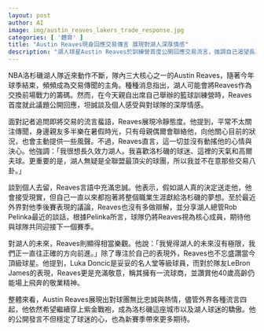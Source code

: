 ```yaml
---
layout: post
author: AI
image: img/austin_reaves_lakers_trade_response.jpg
categories: [ '體育' ]
title: "Austin Reaves現身回應交易傳言 展現對湖人深厚情感"
description: "湖人球星Austin Reaves於訓練營首度公開回應交易流言，強調自己渴望長期效力洛杉磯，對球團展現無比忠誠與樂觀，期盼與湖人共同邁向更光明的未來。"
---
```

NBA洛杉磯湖人隊近來動作不斷，隊內三大核心之一的Austin Reaves，隨著今年球季結束，頻頻成為交易傳聞的主角。種種消息指出，湖人可能會將Reaves作為交換前場戰力的籌碼。然而，在今天親自出席自己舉辦的籃球訓練營時，Reaves首度就此議題公開回應，坦誠談及個人感受與對球隊的深厚情感。

面對記者追問即將交易的流言蜚語，Reaves展現冷靜態度。他提到，平常不太關注傳聞，身邊親友多半樂在暑假時光，只有母親偶爾會聯絡他，向他關心目前的狀況，也會主動提供一些風聲。不過，Reaves直言，這一切並沒有動搖他的心情與決心。他強調：「我很想長久效力湖人。我喜歡洛杉磯的球迷、這裡的天氣和高爾夫球。更重要的是，湖人無疑是全聯盟最頂尖的球團，所以我並不在意那些交易八卦。」

談到個人去留，Reaves言語中充滿忠誠。他表示，假如湖人真的決定送走他，他會接受現實，但自己一直以來都抱著將整個職業生涯獻給洛杉磯的夢想。至於最近外界對他季後賽表現的議論，Reaves也沒有多做辯解，並分享湖人總管Rob Pelinka最近的談話，根據Pelinka所言，球隊仍將Reaves視為核心成員，期待他與球隊共同迎接下一個賽季。

對湖人的未來，Reaves則顯得相當樂觀。他說：「我覺得湖人的未來沒有極限，我們正一直往正確的方向前進。」除了專注於自己的表現外，Reaves也不忘盛讚當今頂級球星。他提到，Luka Doncic是妥妥的名人堂等級球員，而對於隊友LeBron James的表現，Reaves更是充滿敬意，稱其擁有一流球商，並讚賞他40歲高齡仍能場上飛奔的敬業精神。

整體來看，Austin Reaves展現出對球團無比忠誠與熱情，儘管外界各種流言四起，他依然希望繼續穿上紫金戰袍，成為洛杉磯這座城市以及湖人球迷的驕傲。他的公開發言不但穩定了球迷的心，也為新賽季帶來更多期待。